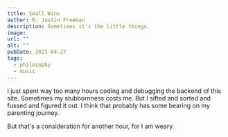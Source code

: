 ```yaml
---
title: Small Wins
author: R. Justin Freeman
description: Sometimes it's the little things.
image: 
url: ""
alt: ""
pubDate: 2025-04-27
tags:
  - philosophy
  - music
---
```

I just spent way too many hours coding and debugging the backend of this site. Sometimes my stubbornness costs me. But I sifted and sorted and fussed and figured it out. I think that probably has some bearing on my parenting journey.

But that's a consideration for another hour, for I am weary.
